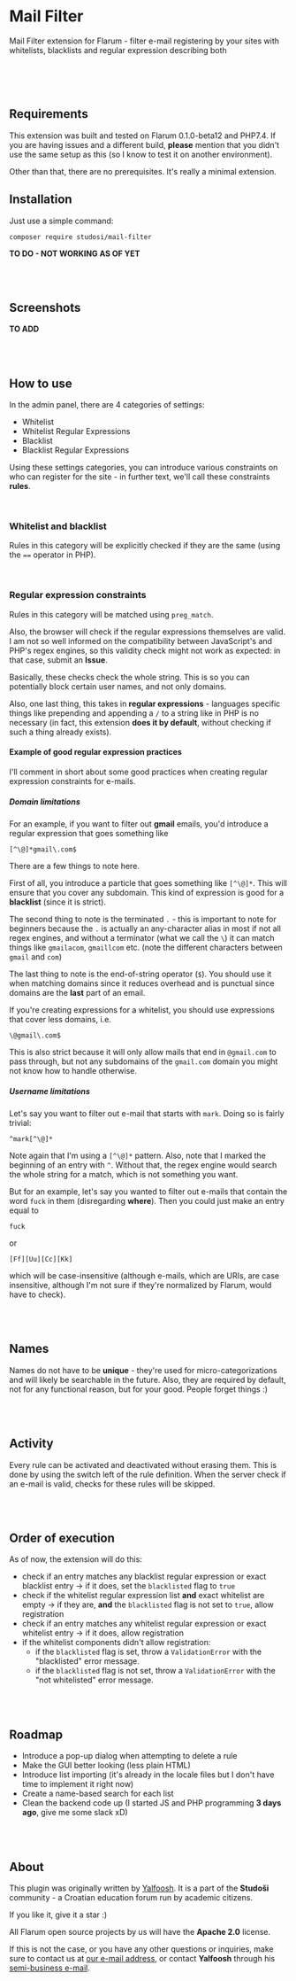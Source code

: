 # Mail Filter

Mail Filter extension for Flarum - filter e-mail registering by your sites with whitelists, blacklists and regular expression describing both

<br><br><br>

## Requirements

This extension was built and tested on Flarum 0.1.0-beta12 and PHP7.4. If you are having issues and a different build, **please** mention that you didn't use the same setup as this (so I know to test it on another environment).

Other than that, there are no prerequisites. It's really a minimal extension.


## Installation

Just use a simple command:

```
composer require studosi/mail-filter
```

**TO DO - NOT WORKING AS OF YET**

<br><br>

## Screenshots

**TO ADD**

<br><br>

## How to use

In the admin panel, there are 4 categories of settings:

- Whitelist
- Whitelist Regular Expressions
- Blacklist
- Blacklist Regular Expressions

Using these settings categories, you can introduce various constraints on who can register for the site - in further text, we'll call these constraints **rules**.

<br>

### Whitelist and blacklist

Rules in this category will be explicitly checked if they are the same (using the `==` operator in PHP).

<br>

### Regular expression constraints

Rules in this category will be matched using `preg_match`.

Also, the browser will check if the regular expressions themselves are valid. I am not so well informed on the compatibility between JavaScript's and PHP's regex engines, so this validity check might not work as expected: in that case, submit an **Issue**.

Basically, these checks check the whole string. This is so you can potentially block certain user names, and not only domains.

Also, one last thing, this takes in **regular expressions** - languages specific things like prepending and appending a `/` to a string like in PHP is no necessary (in fact, this extension **does it by default**, without checking if such a thing already exists).

#### Example of good regular expression practices

I'll comment in short about some good practices when creating regular expression constraints for e-mails.

##### Domain limitations

For an example, if you want to filter out **gmail** emails, you'd introduce a regular expression that goes something like

```
[^\@]*gmail\.com$
```

There are a few things to note here.

First of all, you introduce a particle that goes something like `[^\@]*`. This will ensure that you cover any subdomain. This kind of expression is good for a **blacklist** (since it is strict).

The second thing to note is the terminated `.` - this is important to note for beginners because the `.` is actually an any-character alias in most if not all regex engines, and without a terminator (what we call the `\`) it can match things like `gmailacom`, `gmaillcom` etc. (note the different characters between `gmail` and `com`)

The last thing to note is the end-of-string operator (`$`). You should use it when matching domains since it reduces overhead and is punctual since domains are the **last** part of an email.

If you're creating expressions for a whitelist, you should use expressions that cover less domains, i.e.

```
\@gmail\.com$
```

This is also strict because it will only allow mails that end in `@gmail.com` to pass through, but not any subdomains of the `gmail.com` domain you might not know how to handle otherwise.

##### Username limitations

Let's say you want to filter out e-mail that starts with `mark`. Doing so is fairly trivial:

```
^mark[^\@]*
```

Note again that I'm using a `[^\@]*` pattern. Also, note that I marked the beginning of an entry with `^`. Without that, the regex engine would search the whole string for a match, which is not something you want.

But for an example, let's say you wanted to filter out e-mails that contain the word `fuck` in them (disregarding **where**). Then you could just make an entry equal to

```fuck```

or

```[Ff][Uu][Cc][Kk]```

which will be case-insensitive (although e-mails, which are URIs, are case insensitive, although I'm not sure if they're normalized by Flarum, would have to check).

<br><br>

## Names

Names do not have to be **unique** - they're used for micro-categorizations and will likely be searchable in the future. Also, they are required by default, not for any functional reason, but for your good. People forget things :)

<br><br>

## Activity

Every rule can be activated and deactivated without erasing them. This is done by using the switch left of the rule definition. When the server check if an e-mail is valid, checks for these rules will be skipped.

<br><br>

## Order of execution

As of now, the extension will do this:

- check if an entry matches any blacklist regular expression or exact blacklist entry -> if it does, set the `blacklisted` flag to `true`
- check if the whitelist regular expression list **and** exact whitelist are empty -> if they are, **and** the `blacklisted` flag is not set to `true`, allow registration
- check if an entry matches any whitelist regular expression or exact whitelist entry -> if it does, allow registration
- if the whitelist components didn't allow registration:
  - if the `blacklisted` flag is set, throw a `ValidationError` with the "blacklisted" error message.
  - if the `blacklisted` flag is not set, throw a `ValidationError` with the "not whitelisted" error message.

<br><br>

## Roadmap

- Introduce a pop-up dialog when attempting to delete a rule
- Make the GUI better looking (less plain HTML)
- Introduce list importing (it's already in the locale files but I don't have time to implement it right now)
- Create a name-based search for each list
- Clean the backend code up (I started JS and PHP programming **3 days ago**, give me some slack xD)

<br><br>

## About

This plugin was originally written by [Yalfoosh](www.github.com/Yalfoosh). It is a part of the **Studoši** community - a Croatian education forum run by academic citizens.

If you like it, give it a star :)

All Flarum open source projects by us will have the **Apache 2.0** license.

If this is not the case, or you have any other questions or inquiries, make sure to contact us at [our e-mail address](mailto:flarum_repo@studosi.net), or contact **Yalfoosh** through his [semi-business e-mail](mailto:headsouldev@gmail.com).
